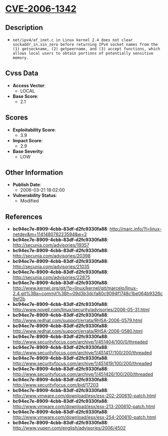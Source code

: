 
# [CVE-2006-1342](http://marc.info/?l=linux-netdev&m=114148078223594&w=2)

## Description

- `net/ipv4/af_inet.c in Linux kernel 2.4 does not clear sockaddr_in.sin_zero before returning IPv4 socket names from the (1) getsockname, (2) getpeername, and (3) accept functions, which allows local users to obtain portions of potentially sensitive memory.`

## Cvss Data

- **Access Vector**:
  - LOCAL
- **Base Score**:
  - 2.1

## Scores

- **Exploitability Score**:
  - 3.9
- **Impact Score**:
  - 2.9
- **Base Severity**:
  - LOW

## Other Information

- **Publish Date**:
  - 2006-03-21 18:02:00
- **Vulnerability Status**:
  - Modified

## References

- **bc94ec7e-8909-4cbb-83df-d2fc9330fa88**: http://marc.info/?l=linux-netdev&m=114148078223594&w=2
- **bc94ec7e-8909-4cbb-83df-d2fc9330fa88**: http://secunia.com/advisories/19357
- **bc94ec7e-8909-4cbb-83df-d2fc9330fa88**: http://secunia.com/advisories/20398
- **bc94ec7e-8909-4cbb-83df-d2fc9330fa88**: http://secunia.com/advisories/21035
- **bc94ec7e-8909-4cbb-83df-d2fc9330fa88**: http://secunia.com/advisories/22875
- **bc94ec7e-8909-4cbb-83df-d2fc9330fa88**: http://www.kernel.org/git/?p=linux/kernel/git/marcelo/linux-2.4.git%3Ba=commit%3Bh=09d3b3dcfa80c9094f1748c1be064b9326c9ef2b
- **bc94ec7e-8909-4cbb-83df-d2fc9330fa88**: http://www.novell.com/linux/security/advisories/2006-05-31.html
- **bc94ec7e-8909-4cbb-83df-d2fc9330fa88**: http://www.redhat.com/support/errata/RHSA-2006-0579.html
- **bc94ec7e-8909-4cbb-83df-d2fc9330fa88**: http://www.redhat.com/support/errata/RHSA-2006-0580.html
- **bc94ec7e-8909-4cbb-83df-d2fc9330fa88**: http://www.securityfocus.com/archive/1/451404/100/0/threaded
- **bc94ec7e-8909-4cbb-83df-d2fc9330fa88**: http://www.securityfocus.com/archive/1/451417/100/200/threaded
- **bc94ec7e-8909-4cbb-83df-d2fc9330fa88**: http://www.securityfocus.com/archive/1/451419/100/200/threaded
- **bc94ec7e-8909-4cbb-83df-d2fc9330fa88**: http://www.securityfocus.com/archive/1/451426/100/200/threaded
- **bc94ec7e-8909-4cbb-83df-d2fc9330fa88**: http://www.securityfocus.com/bid/17203
- **bc94ec7e-8909-4cbb-83df-d2fc9330fa88**: http://www.vmware.com/download/esx/esx-202-200610-patch.html
- **bc94ec7e-8909-4cbb-83df-d2fc9330fa88**: http://www.vmware.com/download/esx/esx-213-200610-patch.html
- **bc94ec7e-8909-4cbb-83df-d2fc9330fa88**: http://www.vmware.com/download/esx/esx-254-200610-patch.html
- **bc94ec7e-8909-4cbb-83df-d2fc9330fa88**: http://www.vupen.com/english/advisories/2006/4502
